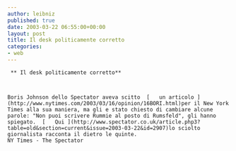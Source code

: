 ```yaml
---
author: leibniz
published: true
date: 2003-03-22 06:55:00+00:00
layout: post
title: Il desk politicamente corretto
categories:
- web
---
```


	 ** Il desk politicamente corretto**
	
	
	
	Boris Johnson dello Spectator aveva scitto  [   un articolo ](http://www.nytimes.com/2003/03/16/opinion/16BORI.html)per il New York Times alla sua maniera, ma gli e stato chiesto di cambiare alcune parole: "Non puoi scrivere Rummie al posto di Rumsfeld", gli hanno spiegato.  [   Qui ](http://www.spectator.co.uk/article.php3?table=old&section=current&issue=2003-03-22&id=2907)lo sciolto giornalista racconta il dietro le quinte.   
	NY Times - The Spectator
